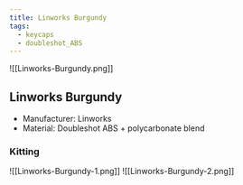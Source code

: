 ```yaml
---
title: Linworks Burgundy
tags:
  - keycaps
  - doubleshot_ABS
---
```


![[Linworks-Burgundy.png]]

## Linworks Burgundy

- Manufacturer: Linworks
- Material: Doubleshot ABS + polycarbonate blend

### Kitting

![[Linworks-Burgundy-1.png]]
![[Linworks-Burgundy-2.png]]
